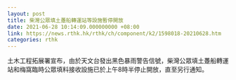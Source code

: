 ```yaml
---
layout: post
title: 柴灣公眾填土躉船轉運站等設施暫停開放
date: 2021-06-28 10:14:09.000000000 +08:00
link: https://news.rthk.hk/rthk/ch/component/k2/1598018-20210628.htm
categories: rthk
---
```


土木工程拓展署宣布，由於天文台發出黑色暴雨警告信號，柴灣公眾填土躉船轉運站和梅窩臨時公眾填料接收設施已於上午8時半停止開放，直至另行通知。
